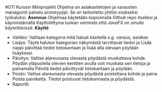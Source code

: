 #OTI Kurssin Miniprojekti
Ohjelma on asiakastietojen ja varausten managointi palvelu prototyyppi. Se on tarkoitettu yhtiön sisäiseksi työkaluksi.
**Asennus**
Ohjelmaa käytetään kopioimalla Github repo itsellesi ja käynnistämällä Kayttoliittyma luokan *varmista että JavaFX on sinulla käytettävissä*.
**Käyttö**
- Valikko: Valitaan kategoria mitä haluat käsitellä *e.g. varaus, asiakas*
- Lisäys: Täytä halutun kategorian näkymästä tarvittavat tiedot ja Lisää nappi päivittää tiedot tietokantaan ja lisää alla olevaan pöytään lisäyksesi.
- Päivitys: Valitse alareunasta olevasta pöydästä muokattava kohde. Pöydän yläpuolella olevien kenttien avulla voit muokata sen tietoja ja painamalla Päivitä tiedot päivittyvät tietokantaan ja pöytään.
- Poisto: Valitse alareunasta olevasta pöydästä poistettava kohde ja paina Poista painiketta. Tiedot poistuvat tietokannasta ja pöydästä.
- Raportti:
